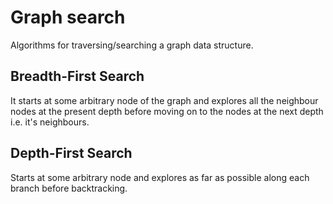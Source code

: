 # Graph search

Algorithms for traversing/searching a graph data structure.

## Breadth-First Search

It starts at some arbitrary node of the graph and explores all the neighbour nodes at the present depth before moving on to the nodes at the next depth i.e. it's neighbours.

## Depth-First Search

Starts at some arbitrary node  and explores as far as possible along each branch before backtracking.

